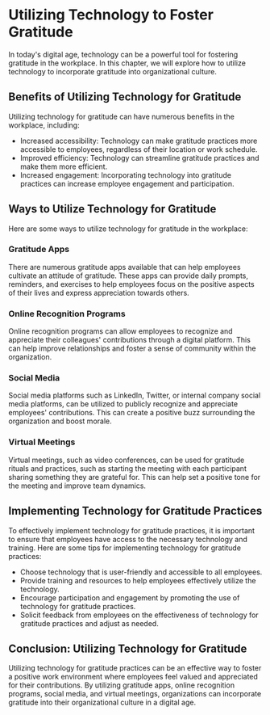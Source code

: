 Utilizing Technology to Foster Gratitude
========================================================================================================

In today's digital age, technology can be a powerful tool for fostering gratitude in the workplace. In this chapter, we will explore how to utilize technology to incorporate gratitude into organizational culture.

Benefits of Utilizing Technology for Gratitude
----------------------------------------------

Utilizing technology for gratitude can have numerous benefits in the workplace, including:

* Increased accessibility: Technology can make gratitude practices more accessible to employees, regardless of their location or work schedule.
* Improved efficiency: Technology can streamline gratitude practices and make them more efficient.
* Increased engagement: Incorporating technology into gratitude practices can increase employee engagement and participation.

Ways to Utilize Technology for Gratitude
----------------------------------------

Here are some ways to utilize technology for gratitude in the workplace:

### Gratitude Apps

There are numerous gratitude apps available that can help employees cultivate an attitude of gratitude. These apps can provide daily prompts, reminders, and exercises to help employees focus on the positive aspects of their lives and express appreciation towards others.

### Online Recognition Programs

Online recognition programs can allow employees to recognize and appreciate their colleagues' contributions through a digital platform. This can help improve relationships and foster a sense of community within the organization.

### Social Media

Social media platforms such as LinkedIn, Twitter, or internal company social media platforms, can be utilized to publicly recognize and appreciate employees' contributions. This can create a positive buzz surrounding the organization and boost morale.

### Virtual Meetings

Virtual meetings, such as video conferences, can be used for gratitude rituals and practices, such as starting the meeting with each participant sharing something they are grateful for. This can help set a positive tone for the meeting and improve team dynamics.

Implementing Technology for Gratitude Practices
-----------------------------------------------

To effectively implement technology for gratitude practices, it is important to ensure that employees have access to the necessary technology and training. Here are some tips for implementing technology for gratitude practices:

* Choose technology that is user-friendly and accessible to all employees.
* Provide training and resources to help employees effectively utilize the technology.
* Encourage participation and engagement by promoting the use of technology for gratitude practices.
* Solicit feedback from employees on the effectiveness of technology for gratitude practices and adjust as needed.

Conclusion: Utilizing Technology for Gratitude
----------------------------------------------

Utilizing technology for gratitude practices can be an effective way to foster a positive work environment where employees feel valued and appreciated for their contributions. By utilizing gratitude apps, online recognition programs, social media, and virtual meetings, organizations can incorporate gratitude into their organizational culture in a digital age.
